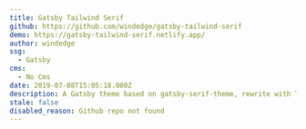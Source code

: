 ```yaml
---
title: Gatsby Tailwind Serif
github: https://github.com/windedge/gatsby-tailwind-serif
demo: https://gatsby-tailwind-serif.netlify.app/
author: windedge
ssg:
  - Gatsby
cms:
  - No Cms
date: 2019-07-08T15:05:18.000Z
description: A Gatsby theme based on gatsby-serif-theme, rewrite with Tailwind CSS.
stale: false
disabled_reason: Github repo not found
---
```

